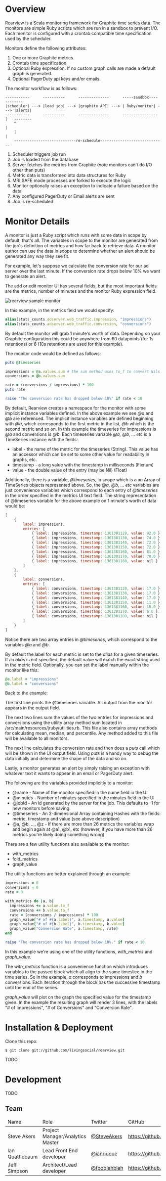 Overview
========

Rearview is a Scala monitoring framework for Graphite time series data. The monitors are simple Ruby
scripts which are run in a sandbox to prevent I/O. Each monitor is configured with a crontab
compatible time specification used by the scheduler.

Monitors define the following attributes:

 1. One or more Graphite metrics.
 1. Crontab time specification.
 1. Optional Ruby expression.  If no custom graph calls are made a default graph is generated.
 1. Optional PagerDuty api keys and/or emails.

The monitor workflow is as follows:

    -----------      ----------      --------------      -----sandbox----      --------
    |scheduler| ---> |load job| ---> |graphite API| ---> | Ruby/monitor| ---> |alerts|
    -----------      ----------      --------------      ----------------  |   --------
        ^                                                                  |
        |                                                                  |
        ----------------------------re-schedule-----------------------------

 1. Scheduler triggers job run
 1. Job is loaded from the database
 1. Server fetches the metrics from Graphite (note monitors can't do I/O other than puts)
 1. Metric data is transformed into data structures for Ruby
 1. MRI SAFE mode processes are forked to execute the logic
 1. Monitor optionally raises an exception to indicate a failure based on the data
 1. Any configured PagerDuty or Email alerts are sent
 1. Job is re-scheduled


Monitor Details
===============

A monitor is just a Ruby script which runs with some data in scope by default, that's all. The
variables in scope to the monitor are generated from the job's definition of metrics and how far
back to retrieve data. A monitor author can use the data in scope to determine whether an alert
should be generated any way they see fit.

For example, let's suppose we calculate the conversion rate for our ad server over the last
minute. If the conversion rate drops below 10% we want to generate an alert.

The add or edit monitor UI has several fields, but the most important fields are the metrics, number
of minutes and the monitor Ruby expression field.

![rearview sample monitor](https://github.com/livingsocial/rearview/raw/master/public/img/sample-monitor.png)

In this example, in the metrics field we would specify:

```ruby
alias(stats_counts.adserver.web_traffic.impression, "impressions")
alias(stats_counts.adserver.web_traffic.conversion, "conversions")
```

By default the monitor will grab 1 minute's worth of data.  Depending on your Graphite configuration
this could be anywhere from 60 datapoints (for 1s retentions) or 6 (10s retentions are used for this
example).

The monitor code would be defined as follows:

```ruby
puts @timeseries

impressions = @a.values.sum # the sum method uses to_f to convert Nils to 0.0
conversions = @b.values.sum

rate = (conversions / impressions) * 100
puts rate

raise "The conversion rate has dropped below 10%" if rate < 10
```

By default, Rearview creates a namespace for the monitor with some implicit instance variables
defined. In the above example we see *@a* and *@b* are referenced. The implicit instance variables
are defined beginning with *@a*, which corresponds to the first metric in the list, *@b* which is the
second metric and so on. In this example the timeseries for impressions is *@a* and conversions
is *@b*. Each timeseries variable *@a, @b, ... etc* is a TimeSeries instance with the fields:

* label     - the name of the metric for the timeseries (String). This value has an accessor which
can be set to some other value for readability in graphs, etc.
* timestamp - a long value with the timestamp in milliseconds (Fixnum)
* value     - the double value of the entry (may be Nil) (Float)

Additionally, there is a variable, *@timeseries*, in scope which is a an Array of TimeSeries objects
represented above.  So, the *@a, @b, ... etc* variables are just convenience variables which correspond
to each entry of *@timeseries* in the order specified in the metrics UI text field. The string
representation of @timeseries variable for the above example on 1 minute's worth of data would be:

```javascript
[
    {
        label: impressions,
        entries: [
            { label: impressions, timestamp: 1361381120, value: 82.0 },
            { label: impressions, timestamp: 1361381130, value: 74.0 },
            { label: impressions, timestamp: 1361381140, value: 72.0 },
            { label: impressions, timestamp: 1361381150, value: 72.0 },
            { label: impressions, timestamp: 1361381160, value: 81.0 },
            { label: impressions, timestamp: 1361381170, value: 70.0 },
            { label: impressions, timestamp: 1361381180, value: nil }
        ]
    },
    {
        label: conversions,
        entries: [
            { label: conversions, timestamp: 1361381120, value: 17.0 },
            { label: conversions, timestamp: 1361381130, value: 17.0 },
            { label: conversions, timestamp: 1361381140, value: 17.0 },
            { label: conversions, timestamp: 1361381150, value: 11.0 },
            { label: conversions, timestamp: 1361381160, value: 18.0 },
            { label: conversions, timestamp: 1361381170, value: 6.0 },
            { label: conversions, timestamp: 1361381180, value: nil }
        ]
    }
]
```

Notice there are two array entries in *@timeseries*, which correspond to the variables *@a* and *@b*.

By default the label for each metric is set to the *alias* for a given timeseries. If an *alias* is not specified,
the default value will match the exact string used in the metric field. Optionally, you can set the label manually
within the monitor like this:

```ruby
@a.label = "impressions"
@b.label = "conversions"
```

Back to the example:

The first line prints the @timeseries variable. All output from the monitor appears in the output field.

The next two lines sum the values of the two entries for impressions and conversions using the utility array method
sum located in /src/main/resources/jruby/utilities.rb. This file also contains array methods for calculating mean,
median, and percentile. Any method added to this file will be available to all monitors.

The next line calculates the conversion rate and then does a *puts* call which will be shown in the
UI output field.  Using *puts* is a handy way to debug the data initially and determine the shape of
the data and so on.

Lastly, a monitor generates an alert by simply raising an exception with whatever text it wants to
appear in an email or PagerDuty alert.

The following are the variables provided implicitly to a monitor:

* @name           - Name of the monitor specified in the name field in the UI
* @minutes        - Number of minutes specified in the minutes field in the UI
* @jobId          - An id generated by the server for the job.  This defaults to -1 for new monitors before saving.
* @timeseries     - An 2-dimensional Array containing Hashes with the fields: metric, timestamp and
value (see above description)
* @a, @b, ..., @z - If there are more than 26 metrics the variables wrap and begin again at @a1, @b1, etc
(however, if you have more than 26 metrics you're likely doing something wrong)

There are a few utility functions also available to the monitor:

* with_metrics
* fold_metrics
* graph_value

The utility functions are better explained through an example:

```ruby
impressions = 0
conversions = 0
rate = 0

with_metrics do |a, b|
  impressions += a.value.to_f
  conversions += b.value.to_f
  rate = (conversions / impressions) * 100
  graph_value["# of #{a.label}", a.timestamp, a.value]
  graph_value["# of #{b.label}", b.timestamp, b.value]
  graph_value["Conversion Rate", a.timestamp, rate]
end

raise "The conversion rate has dropped below 10%." if rate < 10
```

In this example we're using one of the utility functions, *with_metrics* and *graph_value*.

The *with_metrics* function is a convenience function which introduces variables to the passed block
which all align to the same timeslice in the time series. So in the example, *a* corresponds to
impressions and *b* conversions.  Each iteration through the block has the successive timestamp
until the end of the series.

*graph_value* will plot on the graph the specified value for the timestamp given. In the example the resulting
graph will render 3 lines, with the labels "# of Impressions", "# of Conversions" and "Conversion Rate".


Installation & Deployment
=========================

Clone this repo:

    $ git clone git://github.com/livingsocial/rearview.git

TODO

Development
===========

TODO

## Team

<table>
  <thead>
    <tr>
      <td>Name</td><td>Role</td><td>Twitter</td><td>GitHub</td>
    </tr>
  </thead>
  <tbody>
    <tr>
      <td>Steve Akers</td><td>Project Manager/Analytics Master</td><td><a href="https://twitter.com/SteveAkers">@SteveAkers</a></td><td><a href="https://github.com/steveakers">https://github.com/steveakers</a></td>
      <td>Trent Albright</td><td>Architect/Lead developer</td><td><a href="https://twitter.com/trent_albright">@trent_albright</a></td><td><a href="https://github.com/talbright">https://github.com/talbright</a></td>
    </tr>
    <tr>
      <td>Ian Quattlebaum</td><td>Lead Front End developer</td><td><a href="https://twitter.com/ianqueue">@ianqueue</a></td><td><a href="https://github.com/ianqueue">https://github.com/ianqueue</a></td>
    </tr>
    <tr>
      <td>Jeff Simpson</td><td>Architect/Lead developer</td><td><a href="https://twitter.com/fooblahblah">@fooblahblah</a></td><td><a href="https://github.com/fooblahblah">https://github.com/fooblahblah</a></td>
    </tr>
</tbody>
</table>
